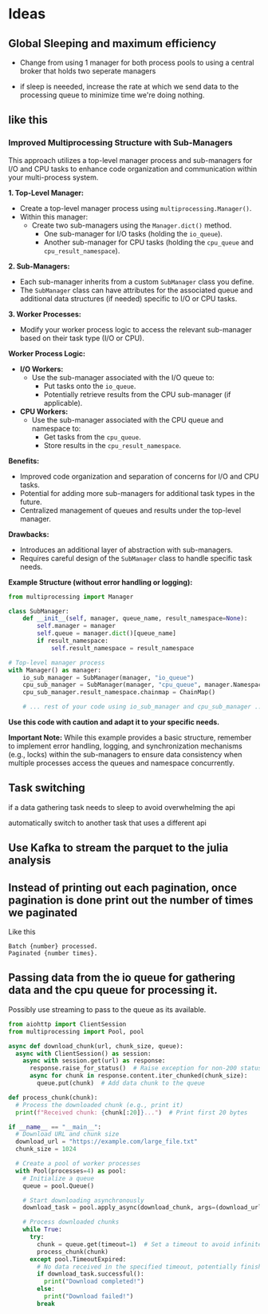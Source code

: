 # Ideas

## Global Sleeping and maximum efficiency
- Change from using 1 manager for both process pools to using a central broker that holds two seperate managers

- if sleep is neeeded, increase the rate at which we send data to the processing queue to minimize time we're doing nothing.

## like this

### Improved Multiprocessing Structure with Sub-Managers

This approach utilizes a top-level manager process and sub-managers for I/O and CPU tasks to enhance code organization and communication within your multi-process system.

**1. Top-Level Manager:**

- Create a top-level manager process using `multiprocessing.Manager()`.
- Within this manager:
    - Create two sub-managers using the `Manager.dict()` method.
        - One sub-manager for I/O tasks (holding the `io_queue`).
        - Another sub-manager for CPU tasks (holding the `cpu_queue` and `cpu_result_namespace`).

**2. Sub-Managers:**

- Each sub-manager inherits from a custom `SubManager` class you define.
- The `SubManager` class can have attributes for the associated queue and additional data structures (if needed) specific to I/O or CPU tasks.

**3. Worker Processes:**

- Modify your worker process logic to access the relevant sub-manager based on their task type (I/O or CPU).

**Worker Process Logic:**

  * **I/O Workers:**
      - Use the sub-manager associated with the I/O queue to:
          - Put tasks onto the `io_queue`.
          - Potentially retrieve results from the CPU sub-manager (if applicable).
  * **CPU Workers:**
      - Use the sub-manager associated with the CPU queue and namespace to:
          - Get tasks from the `cpu_queue`.
          - Store results in the `cpu_result_namespace`.

**Benefits:**

- Improved code organization and separation of concerns for I/O and CPU tasks.
- Potential for adding more sub-managers for additional task types in the future.
- Centralized management of queues and results under the top-level manager.

**Drawbacks:**

- Introduces an additional layer of abstraction with sub-managers.
- Requires careful design of the `SubManager` class to handle specific task needs.

**Example Structure (without error handling or logging):**

```python
from multiprocessing import Manager

class SubManager:
    def __init__(self, manager, queue_name, result_namespace=None):
        self.manager = manager
        self.queue = manager.dict()[queue_name]
        if result_namespace:
            self.result_namespace = result_namespace

# Top-level manager process
with Manager() as manager:
    io_sub_manager = SubManager(manager, "io_queue")
    cpu_sub_manager = SubManager(manager, "cpu_queue", manager.Namespace())
    cpu_sub_manager.result_namespace.chainmap = ChainMap()

    # ... rest of your code using io_sub_manager and cpu_sub_manager ...
```

**Use this code with caution and adapt it to your specific needs.**

**Important Note:**
While this example provides a basic structure, remember to implement error handling, logging, and synchronization mechanisms (e.g., locks) within the sub-managers to ensure data consistency when multiple processes access the queues and namespace concurrently.


## Task switching
if a data gathering task needs to sleep to avoid overwhelming the api

automatically switch to another task that uses a different api

## Use Kafka to stream the parquet to the julia analysis

## Instead of printing out each pagination, once pagination is done print out the number of times we paginated
Like this
```text
Batch {number} processed.
Paginated {number times}.
```

## Passing data from the io queue for gathering data and the cpu queue for processing it.
Possibly use streaming to pass to the queue as its available.

```python
from aiohttp import ClientSession
from multiprocessing import Pool, pool

async def download_chunk(url, chunk_size, queue):
  async with ClientSession() as session:
    async with session.get(url) as response:
      response.raise_for_status()  # Raise exception for non-200 status codes
      async for chunk in response.content.iter_chunked(chunk_size):
        queue.put(chunk)  # Add data chunk to the queue

def process_chunk(chunk):
  # Process the downloaded chunk (e.g., print it)
  print(f"Received chunk: {chunk[:20]}...")  # Print first 20 bytes

if __name__ == "__main__":
  # Download URL and chunk size
  download_url = "https://example.com/large_file.txt"
  chunk_size = 1024

  # Create a pool of worker processes
  with Pool(processes=4) as pool:
    # Initialize a queue
    queue = pool.Queue()

    # Start downloading asynchronously
    download_task = pool.apply_async(download_chunk, args=(download_url, chunk_size, queue))

    # Process downloaded chunks
    while True:
      try:
        chunk = queue.get(timeout=1)  # Set a timeout to avoid infinite wait
        process_chunk(chunk)
      except pool.TimeoutExpired:
        # No data received in the specified timeout, potentially finished downloading
        if download_task.successful():
          print("Download completed!")
        else:
          print("Download failed!")
        break
```
